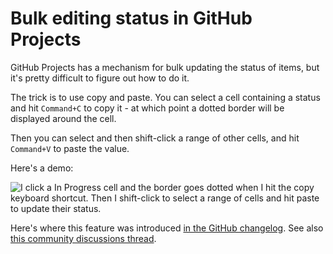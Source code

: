 # Bulk editing status in GitHub Projects

GitHub Projects has a mechanism for bulk updating the status of items, but it's pretty difficult to figure out how to do it.

The trick is to use copy and paste. You can select a cell containing a status and hit `Command+C` to copy it - at which point a dotted border will be displayed around the cell.

Then you can select and then shift-click a range of other cells, and hit `Command+V` to paste the value.

Here's a demo:

![I click a In Progress cell and the border goes dotted when I hit the copy keyboard shortcut. Then I shift-click to select a range of cells and hit paste to update their status.](https://github.com/simonw/til/assets/9599/aedd6b5c-167e-40a1-9866-68410c0299d7)

Here's where this feature was introduced [in the GitHub changelog](https://github.blog/changelog/2023-04-06-github-issues-projects-april-6th-update/#t-rex-bulk-editing-in-tables). See also [this community discussions thread](https://github.com/orgs/community/discussions/5465).

